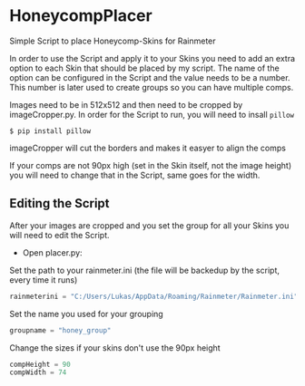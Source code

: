 # HoneycompPlacer
Simple Script to place Honeycomp-Skins for Rainmeter

In order to use the Script and apply it to your Skins you need to add an extra option to each Skin that should be placed by my script. 
The name of the option can be configured in the Script and the value needs to be a number.
This number is later used to create groups so you can have multiple comps.

Images need to be in 512x512 and then need to be cropped by imageCropper.py.
In order for the Script to run, you will need to insall `pillow`

```$ pip install pillow```

imageCropper will cut the borders and makes it easyer to align the comps

If your comps are not 90px high (set in the Skin itself, not the image height) you will need to change that in the Script, same goes for the width.

## Editing the Script

After your images are cropped and you set the group for all your Skins you will need to edit the Script.
- Open placer.py:

Set the path to your rainmeter.ini (the file will be backedup by the script, every time it runs)
``` python
rainmeterini = "C:/Users/Lukas/AppData/Roaming/Rainmeter/Rainmeter.ini"
```
Set the name you used for your grouping
``` python
groupname = "honey_group"
```
Change the sizes if your skins don't use the 90px height
``` python
compHeight = 90
compWidth = 74
```

